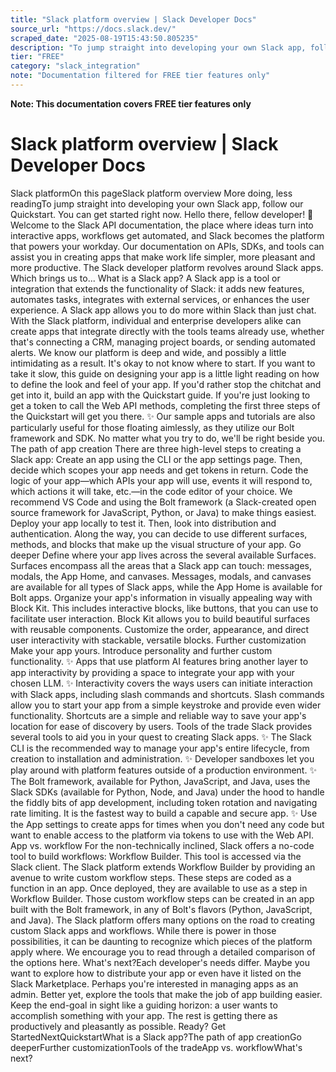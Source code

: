 ```yaml
---
title: "Slack platform overview | Slack Developer Docs"
source_url: "https://docs.slack.dev/"
scraped_date: "2025-08-19T15:43:50.805235"
description: "To jump straight into developing your own Slack app, follow our Quickstart. You can get started right now."
tier: "FREE"
category: "slack_integration"
note: "Documentation filtered for FREE tier features only"
---
```

**Note: This documentation covers FREE tier features only**

# Slack platform overview | Slack Developer Docs

Slack platformOn this pageSlack platform overview More doing, less readingTo jump straight into developing your own Slack app, follow our Quickstart. You can get started right now. Hello there, fellow developer! 👋 Welcome to the Slack API documentation, the place where ideas turn into interactive apps, workflows get automated, and Slack becomes the platform that powers your workday. Our documentation on APIs, SDKs, and tools can assist you in creating apps that make work life simpler, more pleasant and more productive. The Slack developer platform revolves around Slack apps. Which brings us to... What is a Slack app?​ A Slack app is a tool or integration that extends the functionality of Slack: it adds new features, automates tasks, integrates with external services, or enhances the user experience. A Slack app allows you to do more within Slack than just chat. With the Slack platform, individual and enterprise developers alike can create apps that integrate directly with the tools teams already use, whether that's connecting a CRM, managing project boards, or sending automated alerts. We know our platform is deep and wide, and possibly a little intimidating as a result. It's okay to not know where to start. If you want to take it slow, this guide on designing your app is a little light reading on how to define the look and feel of your app. If you'd rather stop the chitchat and get into it, build an app with the Quickstart guide. If you're just looking to get a token to call the Web API methods, completing the first three steps of the Quickstart will get you there. ✨ Our sample apps and tutorials are also particularly useful for those floating aimlessly, as they utilize our Bolt framework and SDK. No matter what you try to do, we'll be right beside you. The path of app creation​ There are three high-level steps to creating a Slack app: Create an app using the CLI or the app settings page. Then, decide which scopes your app needs and get tokens in return. Code the logic of your app—which APIs your app will use, events it will respond to, which actions it will take, etc.—in the code editor of your choice. We recommend VS Code and using the Bolt framework (a Slack-created open source framework for JavaScript, Python, or Java) to make things easiest. Deploy your app locally to test it. Then, look into distribution and authentication. Along the way, you can decide to use different surfaces, methods, and blocks that make up the visual structure of your app. Go deeper​ Define where your app lives across the several available Surfaces. Surfaces encompass all the areas that a Slack app can touch: messages, modals, the App Home, and canvases. Messages, modals, and canvases are available for all types of Slack apps, while the App Home is available for Bolt apps. Organize your app's information in visually appealing way with Block Kit. This includes interactive blocks, like buttons, that you can use to facilitate user interaction. Block Kit allows you to build beautiful surfaces with reusable components. Customize the order, appearance, and direct user interactivity with stackable, versatile blocks. Further customization​ Make your app yours. Introduce personality and further custom functionality. ✨ Apps that use platform AI features bring another layer to app interactivity by providing a space to integrate your app with your chosen LLM. ✨ Interactivity covers the ways users can initiate interaction with Slack apps, including slash commands and shortcuts. Slash commands allow you to start your app from a simple keystroke and provide even wider functionality. Shortcuts are a simple and reliable way to save your app's location for ease of discovery by users. Tools of the trade​ Slack provides several tools to aid you in your quest to creating Slack apps. ✨ The Slack CLI is the recommended way to manage your app's entire lifecycle, from creation to installation and administration. ✨ Developer sandboxes let you play around with platform features outside of a production environment. ✨ The Bolt framework, available for Python, JavaScript, and Java, uses the Slack SDKs (available for Python, Node, and Java) under the hood to handle the fiddly bits of app development, including token rotation and navigating rate limiting. It is the fastest way to build a capable and secure app. ✨ Use the App settings to create apps for times when you don't need any code but want to enable access to the platform via tokens to use with the Web API. App vs. workflow​ For the non-technically inclined, Slack offers a no-code tool to build workflows: Workflow Builder. This tool is accessed via the Slack client. The Slack platform extends Workflow Builder by providing an avenue to write custom workflow steps. These steps are coded as a function in an app. Once deployed, they are available to use as a step in Workflow Builder. Those custom workflow steps can be created in an app built with the Bolt framework, in any of Bolt's flavors (Python, JavaScript, and Java). The Slack platform offers many options on the road to creating custom Slack apps and workflows. While there is power in those possibilities, it can be daunting to recognize which pieces of the platform apply where. We encourage you to read through a detailed comparison of the options here. What's next?​ Each developer's needs differ. Maybe you want to explore how to distribute your app or even have it listed on the Slack Marketplace. Perhaps you're interested in managing apps as an admin. Better yet, explore the tools that make the job of app building easier. Keep the end-goal in sight like a guiding horizon: a user wants to accomplish something with your app. The rest is getting there as productively and pleasantly as possible. Ready? Get StartedNextQuickstartWhat is a Slack app?The path of app creationGo deeperFurther customizationTools of the tradeApp vs. workflowWhat's next?
